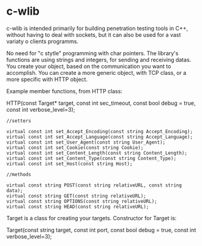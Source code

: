 # c-wlib

c-wlib is intended primarily for building penetration testing tools in C++, without having to deal with sockets, but it can also be used for a vast variaty o clients programms.

No need for "c stytle" programming with char pointers. The library's functions are using strings and integers, for sending and receiving datas. 
You create your object, based on the communication you want to accomplish. You can create a more generic object, with TCP class, or a more specific with HTTP object. 

Example member functions, from HTTP class:

 HTTP(const Target* target, const int sec_timeout, const bool debug = true, const int verbose_level=3);

    //setters
 
    virtual const int set_Accept_Encoding(const string Accept_Encoding);
    virtual const int set_Accept_Language(const string Accept_Language);
    virtual const int set_User_Agent(const string User_Agent);
    virtual const int set_Cookie(const string Cookie);
    virtual const int set_Content_Length(const string Content_Length);
    virtual const int set_Content_Type(const string Content_Type);
    virtual const int set_Host(const string Host);

    //methods
    
    virtual const string POST(const string relativeURL, const string data);
    virtual const string GET(const string relativeURL);
    virtual const string OPTIONS(const string relativeURL);
    virtual const string HEAD(const string relativeURL);

Target is a class for creating your targets. Constructor for Target is:

Target(const string target, const int port, const bool debug = true, const int verbose_level=3);
